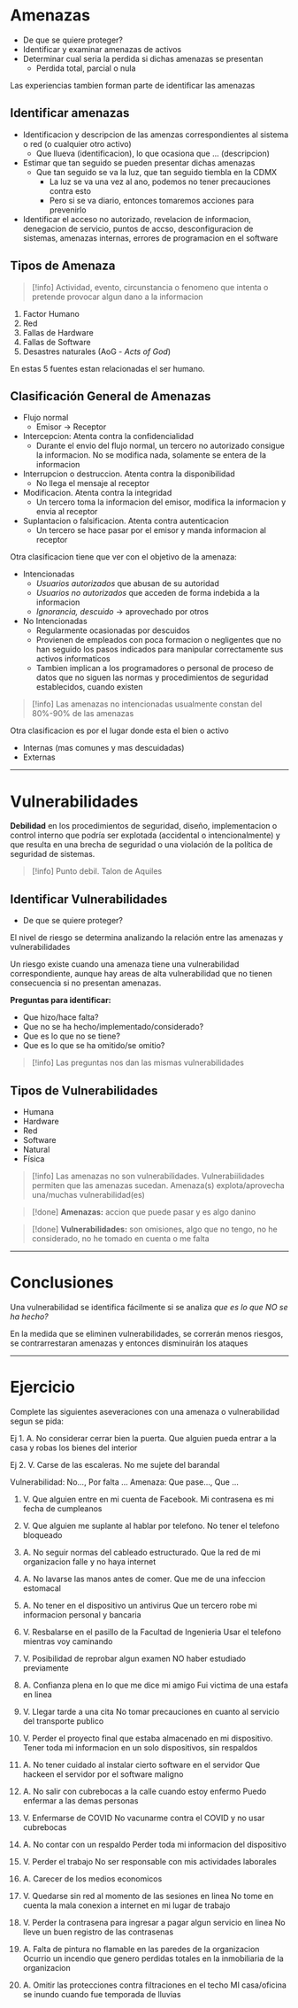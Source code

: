 # Amenazas
- De que se quiere proteger?
- Identificar y examinar amenazas de activos
- Determinar cual seria la perdida si dichas amenazas se presentan
	- Perdida total, parcial o nula

Las experiencias tambien forman parte de identificar las amenazas

## Identificar amenazas

- Identificacion y descripcion de las amenzas correspondientes al sistema o red (o cualquier otro activo)
	- Que llueva (identificacion), lo que ocasiona que ... (descripcion)
- Estimar que tan seguido se pueden presentar dichas amenazas
	- Que tan seguido se va la luz, que tan seguido tiembla en la CDMX
		- La luz se va una vez al ano, podemos no tener precauciones contra esto
		- Pero si se va diario, entonces tomaremos acciones para prevenirlo
- Identificar el acceso no autorizado, revelacion de informacion, denegacion de servicio, puntos de accso, desconfiguracion de sistemas, amenazas internas, errores de programacion en el software


## Tipos de Amenaza

>[!info] Actividad, evento, circunstancia o fenomeno que intenta o pretende provocar algun dano a la informacion

1. Factor Humano
2. Red
3. Fallas de Hardware
4. Fallas de Software
5. Desastres naturales (AoG - *Acts of God*)

En estas 5 fuentes estan relacionadas el ser humano.


## Clasificación General de Amenazas

- Flujo normal
	- Emisor -> Receptor
- Intercepcion: Atenta contra la confidencialidad
	- Durante el envio del flujo normal, un tercero no autorizado consigue la informacion. No se modifica nada, solamente se entera de la informacion
- Interrupcion o destruccion. Atenta contra la disponibilidad
	- No llega el mensaje al receptor
- Modificacion. Atenta contra la integridad
	- Un tercero toma la informacion del emisor, modifica la informacion y envia al receptor
- Suplantacion o falsificacion. Atenta contra autenticacion
	- Un tercero se hace pasar por el emisor y manda informacion al receptor


Otra clasificacion tiene que ver con el objetivo de la amenaza:
- Intencionadas
	- *Usuarios autorizados* que abusan de su autoridad
	- *Usuarios no autorizados* que acceden de forma indebida a la informacion
	- *Ignorancia, descuido* -> aprovechado por otros
- No Intencionadas
	- Regularmente ocasionadas por descuidos
	- Provienen de empleados con poca formacion o negligentes que no han seguido los pasos indicados para manipular correctamente sus activos informaticos
	- Tambien implican a los programadores o personal de proceso de datos que no siguen las normas y procedimientos de seguridad establecidos, cuando existen

>[!info] Las amenazas no intencionadas usualmente constan del 80%-90% de las amenazas

Otra clasificacion es por el lugar donde esta el bien o activo

- Internas (mas comunes y mas descuidadas)
- Externas

___
# Vulnerabilidades

**Debilidad** en los procedimientos de seguridad, diseño, implementacion o control interno que podría ser explotada (accidental o intencionalmente) y que resulta en una brecha de seguridad o una violación de la política de seguridad de sistemas.

>[!info] Punto debil. Talon de Aquiles

## Identificar Vulnerabilidades
- De que se quiere proteger?

El nivel de riesgo se determina analizando la relación entre las amenazas y vulnerabilidades

Un riesgo existe cuando una amenaza tiene una vulnerabilidad correspondiente, aunque hay areas de alta vulnerabilidad que no tienen consecuencia si no presentan amenazas.

**Preguntas para identificar:**
- Que hizo/hace falta?
- Que no se ha hecho/implementado/considerado?
- Que es lo que no se tiene?
- Que es lo que se ha omitido/se omitio?

>[!info] Las preguntas nos dan las mismas vulnerabilidades

## Tipos de Vulnerabilidades

- Humana
- Hardware
- Red
- Software
- Natural
- Física

>[!info] Las amenazas no son vulnerabilidades. Vulnerabiilidades permiten que las amenazas sucedan. Amenaza(s) explota/aprovecha una/muchas vulnerabilidad(es)

>[!done] **Amenazas:** accion que puede pasar y es algo danino

>[!done] **Vulnerabilidades:** son omisiones, algo que no tengo, no he considerado, no he tomado en cuenta o me falta

___
# Conclusiones

Una vulnerabilidad se identifica fácilmente si se analiza *que es lo que NO se ha hecho?*

En la medida que se eliminen vulnerabilidades, se correrán menos riesgos, se contrarrestaran amenazas y entonces disminuirán los ataques

___
# Ejercicio

Complete las siguientes aseveraciones con una amenaza o vulnerabilidad segun se pida:

Ej 1. A. No considerar cerrar bien la puerta. Que alguien pueda entrar a la casa y robas los bienes del interior

Ej 2. V. Carse de las escaleras. No me sujete del barandal

Vulnerabilidad: No..., Por falta ...
Amenaza: Que pase..., Que ...

1. V. Que alguien entre en mi cuenta de Facebook. 
	   Mi contrasena es mi fecha de cumpleanos
2. V. Que alguien me suplante al hablar por telefono. 
	   No tener el telefono bloqueado
3. A. No seguir normas del cableado estructurado.
	   Que la red de mi organizacion falle y no haya internet
4. A. No lavarse las manos antes de comer.
	   Que me de una infeccion estomacal
5. A. No tener en el dispositivo un antivirus
	   Que un tercero robe mi informacion personal y bancaria
6. V. Resbalarse en el pasillo de la Facultad de Ingenieria
	   Usar el telefono mientras voy caminando
7. V. Posibilidad de reprobar algun examen
	   NO haber estudiado previamente
8. A. Confianza plena en lo que me dice mi amigo
	   Fui victima de una estafa en linea
9. V. Llegar tarde a una cita
	   No tomar precauciones en cuanto al servicio del transporte publico
10. V. Perder el proyecto final que estaba almacenado en mi dispositivo.
		Tener toda mi informacion en un solo dispositivos, sin respaldos
11. A. No tener cuidado al instalar cierto software en el servidor
	    Que hackeen el servidor por el software maligno
12. A. No salir con cubrebocas a la calle cuando estoy enfermo
	    Puedo enfermar a las demas personas
13. V. Enfermarse de COVID
	    No vacunarme contra el COVID y no usar cubrebocas
14. A. No contar con un respaldo
	    Perder toda mi informacion del dispositivo
15. V. Perder el trabajo
	    No ser responsable con mis actividades laborales
16. A. Carecer de los medios economicos
		
17. V. Quedarse sin red al momento de las sesiones en linea
	    No tome en cuenta la mala conexion a internet en mi lugar de trabajo
18. V. Perder la contrasena para ingresar a pagar algun servicio en linea
	    No lleve un buen registro de las contrasenas
19. A. Falta de pintura no flamable en las paredes de la organizacion
	    Ocurrio un incendio que genero perdidas totales en la inmobiliaria de la organizacion
20. A. Omitir las protecciones contra filtraciones en el techo
	    MI casa/oficina se inundo cuando fue temporada de lluvias